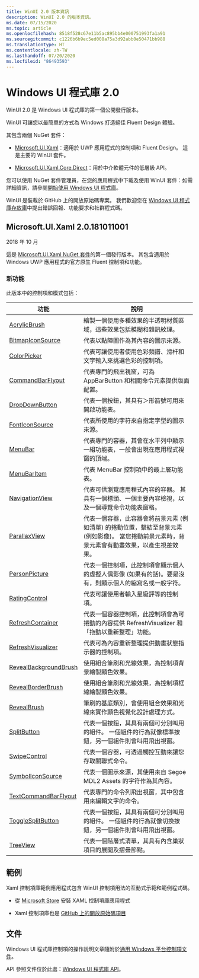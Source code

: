 ```yaml
---
title: WinUI 2.0 版本資訊
description: WinUI 2.0 的版本資訊。
ms.date: 07/15/2020
ms.topic: article
ms.openlocfilehash: 8518f528c67e11b5ac895bb4e000751993fa1a91
ms.sourcegitcommit: c1226b6b9ec5ed008a75a3d92abb0e50471bb988
ms.translationtype: HT
ms.contentlocale: zh-TW
ms.lasthandoff: 07/20/2020
ms.locfileid: "86493593"
---
```

# <a name="windows-ui-library-20"></a>Windows UI 程式庫 2.0

WinUI 2.0 是 Windows UI 程式庫的第一個公開發行版本。

WinUI 可讓您以最簡單的方式為 Windows 打造絕佳 Fluent Design 體驗。

其包含兩個 NuGet 套件：

* [Microsoft.UI.Xaml](https://www.nuget.org/packages/Microsoft.UI.Xaml)：適用於 UWP 應用程式的控制項和 Fluent Design。 這是主要的 WinUI 套件。

* [Microsoft.UI.Xaml.Core.Direct](https://www.nuget.org/packages/Microsoft.UI.Xaml.Core.Direct)：用於中介軟體元件的低層級 API。

您可以使用 NuGet 套件管理員，在您的應用程式中下載及使用 WinUI 套件：如需詳細資訊，請參閱[開始使用 Windows UI 程式庫](https://docs.microsoft.com/uwp/toolkits/winui/getting-started)。

WinUI 是裝載於 GitHub 上的開放原始碼專案。 我們歡迎您在 [Windows UI 程式庫存放庫](https://aka.ms/winui)中提出錯誤回報、功能要求和社群程式碼。

## <a name="microsoftuixaml-20181011001"></a>Microsoft.UI.Xaml 2.0.181011001

2018 年 10 月

這是 [Microsoft.UI.Xaml NuGet 套件](https://www.nuget.org/packages/Microsoft.UI.Xaml)的第一個發行版本。 其包含適用於 Windows UWP 應用程式的官方原生 Fluent 控制項和功能。

### <a name="new-features"></a>新功能

此版本中的控制項和模式包括：

| 功能 | 說明 |
| --- | --- |
|[AcrylicBrush]( https://docs.microsoft.com/uwp/api/microsoft.ui.xaml.media.acrylicbrush)| 繪製一個使用多種效果的半透明材質區域，這些效果包括模糊和雜訊紋理。|
|[BitmapIconSource]( https://docs.microsoft.com/uwp/api/microsoft.ui.xaml.controls.bitmapiconsource)| 代表以點陣圖作為其內容的圖示來源。|
|[ColorPicker]( https://docs.microsoft.com/uwp/api/microsoft.ui.xaml.controls.colorpicker)| 代表可讓使用者使用色彩頻譜、滑杆和文字輸入來挑選色彩的控制項。|
|[CommandBarFlyout](https://docs.microsoft.com/uwp/api/microsoft.ui.xaml.controls.commandbarflyout)|代表專門的飛出視窗，可為 AppBarButton 和相關命令元素提供版面配置。|
|[DropDownButton](https://docs.microsoft.com/uwp/api/microsoft.ui.xaml.controls.dropdownbutton)|代表一個按鈕，其具有＞形箭號可用來開啟功能表。|
|[FontIconSource ](https://docs.microsoft.com/uwp/api/microsoft.ui.xaml.controls.fonticonsource)|代表所使用的字符來自指定字型的圖示來源。|
|[MenuBar](https://docs.microsoft.com/uwp/api/microsoft.ui.xaml.controls.menubar)|代表專門的容器，其會在水平列中顯示一組功能表，一般會出現在應用程式視窗的頂端。|
|[MenuBarItem](https://docs.microsoft.com/uwp/api/microsoft.ui.xaml.controls.menubaritem)|代表 MenuBar 控制項中的最上層功能表。|
|[NavigationView](https://docs.microsoft.com/uwp/api/microsoft.ui.xaml.controls.navigationview)|代表可供瀏覽應用程式內容的容器。 其具有一個標頭、一個主要內容檢視，以及一個導覽命令功能表窗格。|
|[ParallaxView](https://docs.microsoft.com/uwp/api/microsoft.ui.xaml.controls.parallaxview)|代表一個容器，此容器會將前景元素 (例如清單) 的捲動位置，繫結至背景元素 (例如影像)。 當您捲動前景元素時，背景元素會有動畫效果，以產生視差效果。|
|[PersonPicture](https://docs.microsoft.com/uwp/api/microsoft.ui.xaml.controls.personpicture)|代表一個控制項，此控制項會顯示個人的虛擬人偶影像 (如果有的話)。要是沒有，則顯示個人的縮寫名或一般字符。|
|[RatingControl](https://docs.microsoft.com/uwp/api/microsoft.ui.xaml.controls.ratingcontrol)|代表可讓使用者輸入星級評等的控制項。|
|[RefreshContainer](https://docs.microsoft.com/uwp/api/microsoft.ui.xaml.controls.refreshcontainer)|代表一個容器控制項，此控制項會為可捲動的內容提供 RefreshVisualizer 和「拖動以重新整理」功能。|
|[RefreshVisualizer](https://docs.microsoft.com/uwp/api/microsoft.ui.xaml.controls.refreshvisualizer)|代表可為內容重新整理提供動畫狀態指示器的控制項。|
|[RevealBackgroundBrush](https://docs.microsoft.com/uwp/api/microsoft.ui.xaml.media.revealbackgroundbrush)|使用組合筆刷和光線效果，為控制項背景繪製顯色效果。|
|[RevealBorderBrush](https://docs.microsoft.com/uwp/api/microsoft.ui.xaml.media.revealborderbrush)|使用組合筆刷和光線效果，為控制項框線繪製顯色效果。|
|[RevealBrush](https://docs.microsoft.com/uwp/api/microsoft.ui.xaml.media.revealbrush)|筆刷的基底類別，會使用組合效果和光線來實作顯色視覺化設計處理方式。|
|[SplitButton](https://docs.microsoft.com/uwp/api/microsoft.ui.xaml.controls.splitbutton)|代表一個按鈕，其具有兩個可分別叫用的組件。 一個組件的行為就像標準按鈕，另一個組件則會叫用飛出視窗。|
|[SwipeControl](https://docs.microsoft.com/uwp/api/microsoft.ui.xaml.controls.swipecontrol)|代表一個容器，可透過觸控互動來讓您存取關聯式命令。|
|[SymbolIconSource](https://docs.microsoft.com/uwp/api/microsoft.ui.xaml.controls.symboliconsource)|代表一個圖示來源，其使用來自 Segoe MDL2 Assets 的字符作為其內容。|
|[TextCommandBarFlyout](https://docs.microsoft.com/uwp/api/microsoft.ui.xaml.controls.textcommandbarflyout)|代表專門的命令列飛出視窗，其中包含用來編輯文字的命令。|
|[ToggleSplitButton](https://docs.microsoft.com/uwp/api/microsoft.ui.xaml.controls.togglesplitbutton)|代表一個按鈕，其具有兩個可分別叫用的組件。 一個組件的行為就像切換按鈕，另一個組件則會叫用飛出視窗。|
|[TreeView](https://docs.microsoft.com/uwp/api/microsoft.ui.xaml.controls.treeview)|代表一個階層式清單，其具有內含巢狀項目的展開及摺疊節點。|

## <a name="examples"></a>範例

Xaml 控制項庫範例應用程式包含 WinUI 控制項用法的互動式示範和範例程式碼。

* 從 [Microsoft Store](
https://www.microsoft.com/p/xaml-controls-gallery/9msvh128x2zt) 安裝 XAML 控制項庫應用程式

* Xaml 控制項庫也是 [GitHub 上的開放原始碼項目](
https://github.com/Microsoft/Xaml-Controls-Gallery)

## <a name="documentation"></a>文件

Windows UI 程式庫控制項的操作說明文章隨附於[通用 Windows 平台控制項文件](/windows/uwp/design/controls-and-patterns/)。

API 參照文件位於此處：[Windows UI 程式庫 API](/uwp/api/overview/winui/)。
